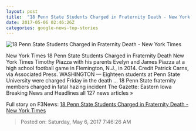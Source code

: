 ```yaml
---
layout: post
title:  "18 Penn State Students Charged in Fraternity Death - New York Times"
date: 2017-05-06 02:46:26Z
categories: google-news-top-stories
---
```


![18 Penn State Students Charged in Fraternity Death - New York Times](https://static01.nyt.com/images/2017/05/06/us/06pennhazing_web1/06pennhazing_web1-facebookJumbo.jpg)

New York Times 18 Penn State Students Charged in Fraternity Death New York Times Timothy Piazza with his parents Evelyn and James Piazza at a high school football game in Flemington, N.J., in 2014. Credit Patrick Carns, via Associated Press. WASHINGTON — Eighteen students at Penn State University were charged Friday in the death ... 18 Penn State fraternity members charged in fatal hazing incident The Gazette: Eastern Iowa Breaking News and Headlines all 127 news articles »


Full story on F3News: [18 Penn State Students Charged in Fraternity Death - New York Times](http://www.f3nws.com/n/Uag2CH)

> Posted on: Saturday, May 6, 2017 7:46:26 AM
